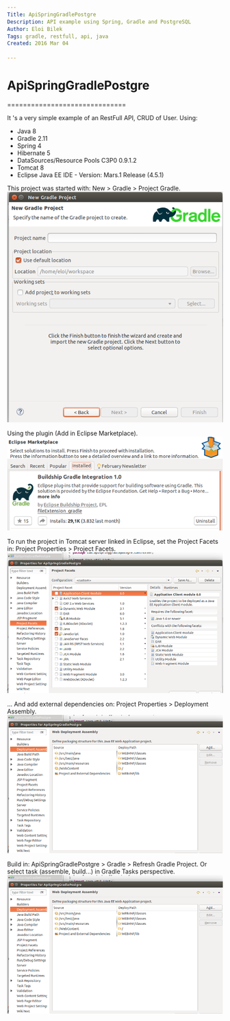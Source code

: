 ```yaml
---
Title: ApiSpringGradlePostgre
Description: API example using Spring, Gradle and PostgreSQL
Author: Eloi Bilek
Tags: gradle, restfull, api, java
Created: 2016 Mar 04

---
```


# ApiSpringGradlePostgre
==============================

It 's a very simple example of an RestFull API, CRUD of User.
Using:
* Java 8
* Gradle 2.11
* Spring 4
* Hibernate 5
* DataSources/Resource Pools C3P0 0.9.1.2
* Tomcat 8
* Eclipse Java EE IDE - Version: Mars.1 Release (4.5.1)

This project was started with: New > Gradle > Project Gradle.
![init project](https://github.com/EloiBilek/eloibilek.github.io/raw/master/SMP/init_project.png)

Using the plugin (Add in Eclipse Marketplace). 
![gradle plugin](https://github.com/EloiBilek/eloibilek.github.io/raw/master/SMP/gradle_plugin.png)

To run the project in Tomcat server linked in Eclipse, set the Project Facets in: Project Properties > Project Facets.
![facets](https://github.com/EloiBilek/eloibilek.github.io/raw/master/SMP/facets.png)

... And add external dependencies on: Project Properties > Deployment Assembly.
![facets](https://github.com/EloiBilek/eloibilek.github.io/raw/master/SMP/properties_deployment.png)

Build in: ApiSpringGradlePostgre > Gradle > Refresh Gradle Project.
Or select task (assemble, build...) in Gradle Tasks perspective.
![gradle tasks](https://github.com/EloiBilek/eloibilek.github.io/raw/master/SMP/properties_deployment.png)







